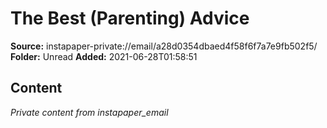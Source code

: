 # The Best (Parenting) Advice

**Source:** instapaper-private://email/a28d0354dbaed4f58f6f7a7e9fb502f5/
**Folder:** Unread
**Added:** 2021-06-28T01:58:51




## Content
*Private content from instapaper_email*
